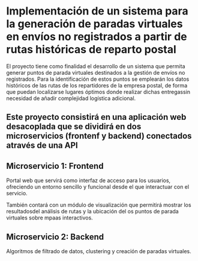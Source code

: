 # Implementación de un sistema para la generación de paradas virtuales en envíos no registrados a partir de rutas históricas de reparto postal

El proyecto tiene como finalidad el desarrollo de un sistema que permita generar puntos de parada virtuales destinados a la gestión de envíos no registrados.
Para la identificación de estos puntos se emplearán los datos históricos de las rutas de los repartidores de la empresa postal, de forma que puedan localizarse lugares óptimos donde realizar dichas entregassin necesidad de añadir complejidad logística adicional.

Este proyecto consistirá en una aplicación web desacoplada que se dividirá en dos microservicios (frontenf y backend) conectados através de una API
---
## Microservicio 1: Frontend
Portal web que servirá como interfaz de acceso para los usuarios, ofreciendo un entorno sencillo y funcional desde el que interactuar con el servicio.

También contará con un módulo de visualización que permitirá mostrar los resultadosdel análisis de rutas y la ubicación del os puntos de parada virtuales sobre mpaas interactivos.

## Microservicio 2: Backend
Algoritmos de filtrado de datos, clustering y creación de paradas virtuales.
